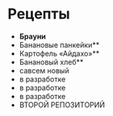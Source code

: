 # Рецепты

- **Брауни**
- Банановые панкейки**
- Картофель «Айдахо»**
- Банановый хлеб**
- савсем новый
- в разработке 
- в разработке
- в разработке
- ВТОРОЙ РЕПОЗИТОРИЙ